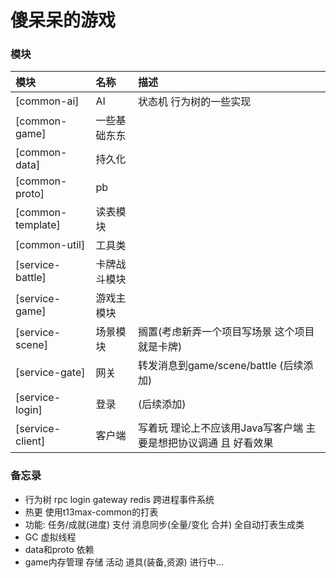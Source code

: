 # 傻呆呆的游戏

### 模块

| 模块                | 名称     | 描述                                   |  
|:------------------|:-------|:-------------------------------------|
| [common-ai]       | AI     | 状态机 行为树的一些实现                         |
| [common-game]     | 一些基础东东 |                                      |
| [common-data]     | 持久化    |                                      |
| [common-proto]    | pb     |                                      |
| [common-template] | 读表模块   |                                      |
| [common-util]     | 工具类    |                                      |
| [service-battle]  | 卡牌战斗模块 |                                      |
| [service-game]    | 游戏主模块  |                                      |
| [service-scene]   | 场景模块   | 搁置(考虑新弄一个项目写场景 这个项目就是卡牌)             |
| [service-gate]    | 网关     | 转发消息到game/scene/battle (后续添加)        |
| [service-login]   | 登录     | (后续添加)                               |
| [service-client]  | 客户端    | 写着玩 理论上不应该用Java写客户端 主要是想把协议调通 且 好看效果 |

### 备忘录
* 行为树 rpc login gateway redis 跨进程事件系统 
* 热更 使用t13max-common的打表
* 功能:  任务/成就(进度) 支付 消息同步(全量/变化 合并) 全自动打表生成类
* GC 虚拟线程
* data和proto 依赖
* game内存管理 存储 活动 道具(装备,资源) 进行中...
